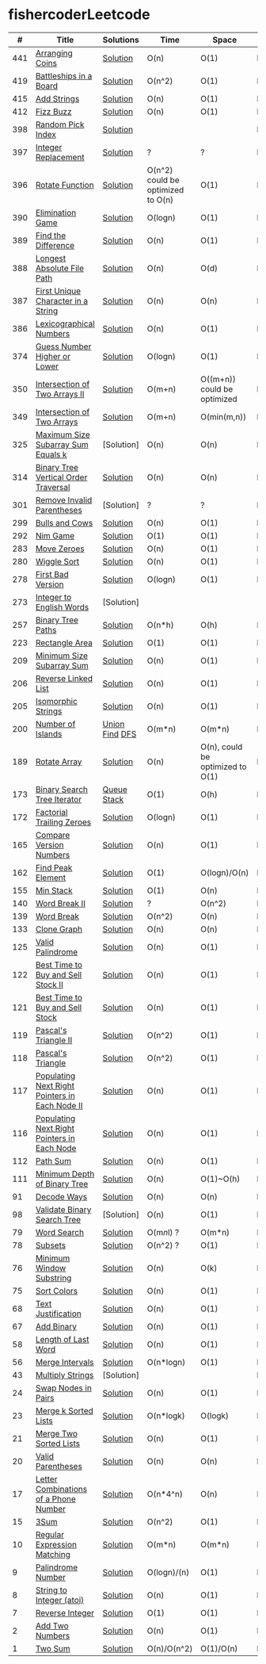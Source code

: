# fishercoderLeetcode
|  #  |      Title     |   Solutions   | Time          | Space         | Difficulty  | Tag          | Notes
|-----|----------------|---------------|---------------|---------------|-------------|--------------|-----
|441|[Arranging Coins](https://leetcode.com/problems/arrange-coins/)|[Solution](../../blob/master/EASY/src/easy/arrangeCoins.java)| O(n)|O(1) | Easy|
|419|[Battleships in a Board](https://leetcode.com/problems/battleships-in-a-board/)|[Solution](../../blob/master/MEDIUM/src/medium/BattleshipsinaBoard.java) | O(n^2) |O(1) | Medium| DFS
|415|[Add Strings](https://leetcode.com/problems/add-strings/)|[Solution](../../blob/master/EASY/src/easy/AddStrings.java)| O(n)|O(1) | Easy|
|412|[Fizz Buzz](https://leetcode.com/problems/fizz-buzz/)|[Solution](../../blob/master/EASY/src/easy/FizzBuzz.java)| O(n)|O(1) | Easy|
|398|[Random Pick Index](https://leetcode.com/problems/random-pick-index/)|[Solution](../../blob/master/MEDIUM/src/medium/RandomPickIndex.java) | | | Medium| Reservoir Sampling
|397|[Integer Replacement](https://leetcode.com/problems/integer-replacement/)|[Solution](../../blob/master/EASY/src/easy/IntegerReplacement.java)| ? | ? | Easy| BFS
|396|[Rotate Function](https://leetcode.com/problems/rotate-function/)|[Solution](../../blob/master/EASY/src/easy/RotateFunction.java)| O(n^2) could be optimized to O(n) | O(1) | Easy|
|390|[Elimination Game](https://leetcode.com/problems/elimination-game/)|[Solution](../../blob/master/MEDIUM/src/medium/EliminationGame.java)| O(logn)|O(1) | Medium|
|389|[Find the Difference](https://leetcode.com/problems/find-the-difference/)|[Solution](../../blob/master/EASY/src/easy/FindTheDifference.java)| O(n)|O(1) | Easy|
|388|[Longest Absolute File Path](https://leetcode.com/problems/longest-absolute-file-path/)|[Solution](../../blob/master/MEDIUM/src/medium/LongestAbsoluteFilePath.java)| O(n)|O(d) | Medium| Stack
|387|[First Unique Character in a String](https://leetcode.com/problems/first-unique-character-in-a-string/)|[Solution](../../blob/master/EASY/src/easy/FirstUniqueCharacterinaString.java)| O(n)|O(n) | Easy| HashMap
|386|[Lexicographical Numbers](https://leetcode.com/problems/lexicographical-numbers/)|[Solution](../../blob/master/MEDIUM/src/medium/LexicographicalNumbers.java)| O(n)|O(1) | Medium| 
|374|[Guess Number Higher or Lower](https://leetcode.com/problems/guess-number-higher-or-lower/)|[Solution](../../blob/master/EASY/src/easy/GuessNumberHigherorLower.java)| O(logn)|O(1) | Easy| Binary Search
|350|[Intersection of Two Arrays II](https://leetcode.com/problems/intersection-of-two-arrays-ii/)|[Solution](../../blob/master/EASY/src/easy/IntersectionOfTwoArraysII.java)| O(m+n)|O((m+n)) could be optimized | Easy| HashMap, Binary Search
|349|[Intersection of Two Arrays](https://leetcode.com/problems/intersection-of-two-arrays/)|[Solution](../../blob/master/EASY/src/easy/IntersectionOfTwoArrays.java)| O(m+n)|O(min(m,n)) | Easy| Two Pointers, Binary Search
|325|[Maximum Size Subarray Sum Equals k](https://leetcode.com/problems/maximum-size-subarray-sum-equals-k/)|[Solution] | O(n)|O(n) | Medium| HashMap
|314|[Binary Tree Vertical Order Traversal](https://leetcode.com/problems/binary-tree-vertical-order-traversal/)|[Solution](../../blob/master/MEDIUM/src/medium/BinaryTreeVerticalOrderTraversal.java)| O(n)|O(n) | Medium| HashMap, BFS
|301|[Remove Invalid Parentheses](https://leetcode.com/problems/remove-invalid-parentheses/)|[Solution]| ? | ? | Hard| BFS
|299|[Bulls and Cows](https://leetcode.com/problems/bulls-and-cows/)|[Solution](../../blob/master/EASY/src/easy/BullsandCows.java)| O(n)|O(1) | Easy| 
|292|[Nim Game](https://leetcode.com/problems/nim-game/)|[Solution](../../blob/master/EASY/src/easy/NimGame.java)| O(1)|O(1) | Easy| 
|283|[Move Zeroes](https://leetcode.com/problems/move-zeroes/)|[Solution](../../blob/master/EASY/src/easy/MoveZeroes.java)| O(n)|O(1) | Easy| 
|280|[Wiggle Sort](https://leetcode.com/problems/wiggle-sort/)|[Solution](../../blob/master/MEDIUM/src/medium/WiggleSort.java)| O(n)|O(1) | Medium|
|278|[First Bad Version](https://leetcode.com/problems/first-bad-version/)|[Solution](../../blob/master/EASY/src/easy/FirstBadVersion.java)| O(logn)|O(1) | Easy| Binary Search
|273|[Integer to English Words](https://leetcode.com/problems/integer-to-english-words/)|[Solution]| 
|257|[Binary Tree Paths](https://leetcode.com/problems/binary-tree-paths/)|[Solution](../../blob/master/EASY/src/easy/BinaryTreePaths.java) | O(n*h) | O(h) | DFS/Recursion
|223|[Rectangle Area](https://leetcode.com/problems/rectangle-area/)|[Solution](../../blob/master/EASY/src/easy/RectangleArea.java)| O(1)|O(1) | Easy| 
|209|[Minimum Size Subarray Sum](https://leetcode.com/problems/minimum-size-subarray-sum/)|[Solution](../../blob/master/MEDIUM/src/medium/MinimumSizeSubarraySum.java)| O(n)|O(1) | Medium|
|206|[Reverse Linked List](https://leetcode.com/problems/reverse-linked-list/)|[Solution](../../blob/master/EASY/src/easy/ReverseLinkedList.java)| O(n)|O(1) | Easy
|205|[Isomorphic Strings](https://leetcode.com/problems/isomorphic-strings/)|[Solution](../../blob/master/EASY/src/easy/IsomorphicStrings.java)| O(n)|O(1) | Easy
|200|[Number of Islands](https://leetcode.com/problems/number-of-islands/)|[Union Find](../../blob/master/MEDIUM/src/medium/NumberOfIslandsUnionFind.java) [DFS](../../blob/master/MEDIUM/src/medium/NumberofIslandsDFS.java)| O(m*n)|O(m*n) | Medium| Union Find, DFS
|189|[Rotate Array](https://leetcode.com/problems/rotate-array/)|[Solution](../../blob/master/EASY/src/easy/RotateArray.java)| O(n)|O(n), could be optimized to O(1) | Easy
|173|[Binary Search Tree Iterator](https://leetcode.com/problems/binary-search-tree-iterator/)|[Queue](../../blob/master/MEDIUM/src/medium/BSTIterator_using_q.java) [Stack](../../blob/master/MEDIUM/src/medium/BSTIterator_using_stack.java)| O(1) |O(h) | Medium|
|172|[Factorial Trailing Zeroes](https://leetcode.com/problems/factorial-trailing-zeroes/)|[Solution](../../blob/master/EASY/src/easy/FactorialTrailingZeroes.java)| O(logn)|O(1)| Easy
|165|[Compare Version Numbers](https://leetcode.com/problems/compare-version-numbers/)|[Solution](../../blob/master/EASY/src/easy/CompareVersionNumbers.java)| O(n)|O(1) | Easy|
|162|[Find Peak Element](https://leetcode.com/problems/find-peak-element/)|[Solution](../../blob/master/MEDIUM/src/medium/FindPeakElement.java) | O(1) |O(logn)/O(n) | Binary Search|
|155|[Min Stack](https://leetcode.com/problems/min-stack/)|[Solution](../../blob/master/EASY/src/easy/MinStack.java)| O(1)|O(n) | Easy| Stack
|140|[Word Break II](https://leetcode.com/problems/word-break-ii/)|[Solution](../../blob/master/HARD/src/hard/WordBreakII.java)| ? |O(n^2) | Hard| Backtracking/DFS
|139|[Word Break](https://leetcode.com/problems/word-break/)|[Solution](../../blob/master/MEDIUM/src/medium/WordBreak.java)| O(n^2)|O(n) | Medium| DP
|133|[Clone Graph](https://leetcode.com/problems/clone-graph/)|[Solution](../../blob/master/MEDIUM/src/medium/CloneGraph.java)| O(n)|O(n) | Medium| HashMap, BFS 
|125|[Valid Palindrome](https://leetcode.com/problems/valid-palindrome/)|[Solution](../../blob/master/EASY/src/easy/ValidPalindrome.java)| O(n)|O(1) | Easy| Two Pointers
|122|[Best Time to Buy and Sell Stock II](https://leetcode.com/problems/best-time-to-buy-and-sell-stock-ii/)|[Solution](../../blob/master/MEDIUM/src/medium/BestTimeToBuyAndSellStockII.java)| O(n)|O(1) | Medium | Greedy
|121|[Best Time to Buy and Sell Stock](https://leetcode.com/problems/best-time-to-buy-and-sell-stock/)|[Solution](../../blob/master/EASY/src/easy/BestTimeToBuyAndSellStock.java)| O(n)|O(1) | Easy| DP
|119|[Pascal's Triangle II](https://leetcode.com/problems/pascals-triangle-ii/)|[Solution](../../blob/master/EASY/src/easy/PascalsTriangleII.java)| O(n^2)|O(1) | Easy| 
|118|[Pascal's Triangle](https://leetcode.com/problems/pascals-triangle/)|[Solution](../../blob/master/EASY/src/easy/PascalsTriangle.java)| O(n^2)|O(1) | Easy| 
|117|[Populating Next Right Pointers in Each Node II](https://leetcode.com/problems/populating-next-right-pointers-in-each-node-ii/)|[Solution](../../blob/master/HARD/src/hard/PopulatingNextRightPointersinEachNodeII.java)| O(n)|O(1) | Hard| BFS
|116|[Populating Next Right Pointers in Each Node](https://leetcode.com/problems/populating-next-right-pointers-in-each-node/)|[Solution](../../blob/master/MEDIUM/src/medium/PopulatingNextRightPointersinEachNode.java)| O(n)|O(1) | Medium| BFS
|112|[Path Sum](https://leetcode.com/problems/path-sum/)|[Solution](../../blob/master/EASY/src/easy/PathSum.java)| O(n)|O(1) | Easy| DFS
|111|[Minimum Depth of Binary Tree](https://leetcode.com/problems/minimum-depth-of-binary-tree/)|[Solution](../../blob/master/EASY/src/easy/MinimumDepthofBinaryTree.java)| O(n)|O(1)~O(h) | Easy| BFS, DFS
|91|[Decode Ways](https://leetcode.com/problems/decode-ways/)|[Solution](../../blob/master/MEDIUM/src/medium/DecodeWays.java)| O(n)|O(n) | Medium| DP
|98|[Validate Binary Search Tree](https://leetcode.com/problems/validate-binary-search-tree/)|[Solution] | O(n) | O(1) | Medium | DFS/Recursion
|79|[Word Search](https://leetcode.com/problems/word-search/)|[Solution](../../blob/master/MEDIUM/src/medium/WordSearch.java)|O(m*n*l) ? |O(m*n)|Medium|Backtracking/DFS
|78|[Subsets](https://leetcode.com/problems/subsets/)|[Solution](../../blob/master/MEDIUM/src/medium/Subsets.java)|O(n^2) ? |O(1)|Medium|Backtracking
|76|[Minimum Window Substring](https://leetcode.com/problems/minimum-window-substring/)|[Solution](../../blob/master/HARD/src/hard/MinimumWindowSubstring.java)|O(n)|O(k)|Hard|Two Pointers
|75|[Sort Colors](https://leetcode.com/problems/sort-colors/)|[Solution](../../blob/master/MEDIUM/src/medium/SortColors.java)|O(n)|O(1)|Medium| Two Pointers
|68|[Text Justification](https://leetcode.com/problems/text-justification/)|[Solution](../../blob/master/HARD/src/hard/TextJustification.java)|O(n)|O(1)|Hard|
|67|[Add Binary](https://leetcode.com/problems/add-binary/)|[Solution](../../blob/master/EASY/src/easy/AddBinary.java)|O(n)|O(1)|Easy|
|58|[Length of Last Word](https://leetcode.com/problems/length-of-last-word/)|[Solution](../../blob/master/EASY/src/easy/LengthofLastWord.java)|O(n)|O(1)|Easy|
|56|[Merge Intervals](https://leetcode.com/problems/merge-intervals/)|[Solution](../../blob/master/HARD/src/hard/MergeIntervals.java)|O(n*logn)|O(1)|Hard|
|43|[Multiply Strings](https://leetcode.com/problems/multiply-strings/)|[Solution]|||Medium
|24|[Swap Nodes in Pairs](https://leetcode.com/problems/swap-nodes-in-pairs/)|[Solution](../../blob/master/EASY/src/easy/SwapNodesinPairs.java)|O(n)|O(1)|Easy| Recursion, LinkedList
|23|[Merge k Sorted Lists](https://leetcode.com/problems/merge-k-sorted-lists/)|[Solution](../../blob/master/HARD/src/hard/MergeKSortedList.java)|O(n*logk)|O(logk)|Hard|Heap
|21|[Merge Two Sorted Lists](https://leetcode.com/problems/merge-two-sorted-lists/)|[Solution](../../blob/master/EASY/src/easy/MergeTwoSortedLists.java)|O(n)|O(1)|Easy|
|20|[Valid Parentheses](https://leetcode.com/problems/valid-parentheses/)|[Solution](../../blob/master/EASY/src/easy/ValidParentheses.java)|O(n)|O(n)|Easy|Stack
|17|[Letter Combinations of a Phone Number](https://leetcode.com/problems/letter-combinations-of-a-phone-number/)|[Solution](../../blob/master/MEDIUM/src/medium/LetterCombinationsofaPhoneNumber.java)|O(n*4^n)|O(n)|Medium|Backtracking
|15|[3Sum](https://leetcode.com/problems/3sum/)|[Solution](../../blob/master/MEDIUM/src/medium/_3Sum.java)|O(n^2)|O(1)|Medium|Two Pointers
|10|[Regular Expression Matching](https://leetcode.com/problems/regular-expression-matching/)|[Solution](../../blob/master/HARD/src/hard/RegularExpressionMatching.java)|O(m*n)|O(m*n)|Hard|DP
|9|[Palindrome Number](https://leetcode.com/problems/palindrome-number/)|[Solution](../../blob/master/EASY/src/easy/PalindromeNumber.java)| O(logn)/(n) | O(1) | Easy
|8|[String to Integer (atoi)](https://leetcode.com/problems/string-to-integer-atoi/)|[Solution](../../blob/master/EASY/src/easy/StringToInteger.java)| O(n) | O(1) | Easy
|7|[Reverse Integer](https://leetcode.com/problems/reverse-integer/)|[Solution](../../blob/master/EASY/src/easy/ReverseInteger.java) | O(1) | O(1) | Easy | 
|2|[Add Two Numbers](https://leetcode.com/problems/add-two-numbers/)|[Solution](../../blob/master/MEDIUM/src/medium/AddTwoNumbers.java) | O(n) | O(1) | Medium | LinkedList
|1|[Two Sum](https://leetcode.com/problems/two-sum/)|[Solution](../../blob/master/EASY/src/easy/TwoSum.java)| O(n)/O(n^2)|O(1)/O(n) | Easy| HashMap

